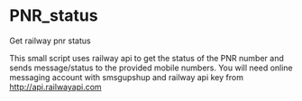 # PNR_status
Get railway pnr status

This small script uses railway api to get the status of the PNR number and sends message/status to the provided mobile numbers.
You will need online messaging account with smsgupshup and railway api key from http://api.railwayapi.com
